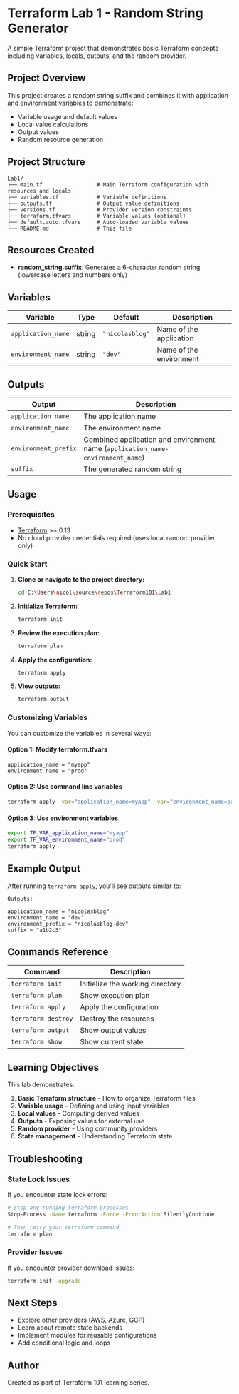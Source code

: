 # Terraform Lab 1 - Random String Generator

A simple Terraform project that demonstrates basic Terraform concepts including variables, locals, outputs, and the random provider.

## Project Overview

This project creates a random string suffix and combines it with application and environment variables to demonstrate:
- Variable usage and default values
- Local value calculations
- Output values
- Random resource generation

## Project Structure

```
Lab1/
├── main.tf                 # Main Terraform configuration with resources and locals
├── variables.tf            # Variable definitions
├── outputs.tf              # Output value definitions
├── versions.tf             # Provider version constraints
├── terraform.tfvars        # Variable values (optional)
├── default.auto.tfvars     # Auto-loaded variable values
└── README.md               # This file
```

## Resources Created

- **random_string.suffix**: Generates a 6-character random string (lowercase letters and numbers only)

## Variables

| Variable | Type | Default | Description |
|----------|------|---------|-------------|
| `application_name` | string | `"nicolasblog"` | Name of the application |
| `environment_name` | string | `"dev"` | Name of the environment |

## Outputs

| Output | Description |
|--------|-------------|
| `application_name` | The application name |
| `environment_name` | The environment name |
| `environment_prefix` | Combined application and environment name (`application_name-environment_name`) |
| `suffix` | The generated random string |

## Usage

### Prerequisites

- [Terraform](https://www.terraform.io/downloads.html) >= 0.13
- No cloud provider credentials required (uses local random provider only)

### Quick Start

1. **Clone or navigate to the project directory:**
   ```bash
   cd C:\Users\nicol\source\repos\Terraform101\Lab1
   ```

2. **Initialize Terraform:**
   ```bash
   terraform init
   ```

3. **Review the execution plan:**
   ```bash
   terraform plan
   ```

4. **Apply the configuration:**
   ```bash
   terraform apply
   ```

5. **View outputs:**
   ```bash
   terraform output
   ```

### Customizing Variables

You can customize the variables in several ways:

#### Option 1: Modify terraform.tfvars
```hcl
application_name = "myapp"
environment_name = "prod"
```

#### Option 2: Use command line variables
```bash
terraform apply -var="application_name=myapp" -var="environment_name=prod"
```

#### Option 3: Use environment variables
```bash
export TF_VAR_application_name="myapp"
export TF_VAR_environment_name="prod"
terraform apply
```

## Example Output

After running `terraform apply`, you'll see outputs similar to:

```
Outputs:

application_name = "nicolasblog"
environment_name = "dev"
environment_prefix = "nicolasblog-dev"
suffix = "a1b2c3"
```

## Commands Reference

| Command | Description |
|---------|-------------|
| `terraform init` | Initialize the working directory |
| `terraform plan` | Show execution plan |
| `terraform apply` | Apply the configuration |
| `terraform destroy` | Destroy the resources |
| `terraform output` | Show output values |
| `terraform show` | Show current state |

## Learning Objectives

This lab demonstrates:

1. **Basic Terraform structure** - How to organize Terraform files
2. **Variable usage** - Defining and using input variables
3. **Local values** - Computing derived values
4. **Outputs** - Exposing values for external use
5. **Random provider** - Using community providers
6. **State management** - Understanding Terraform state

## Troubleshooting

### State Lock Issues
If you encounter state lock errors:
```bash
# Stop any running terraform processes
Stop-Process -Name terraform -Force -ErrorAction SilentlyContinue

# Then retry your terraform command
terraform plan
```

### Provider Issues
If you encounter provider download issues:
```bash
terraform init -upgrade
```

## Next Steps

- Explore other providers (AWS, Azure, GCP)
- Learn about remote state backends
- Implement modules for reusable configurations
- Add conditional logic and loops

## Author

Created as part of Terraform 101 learning series.